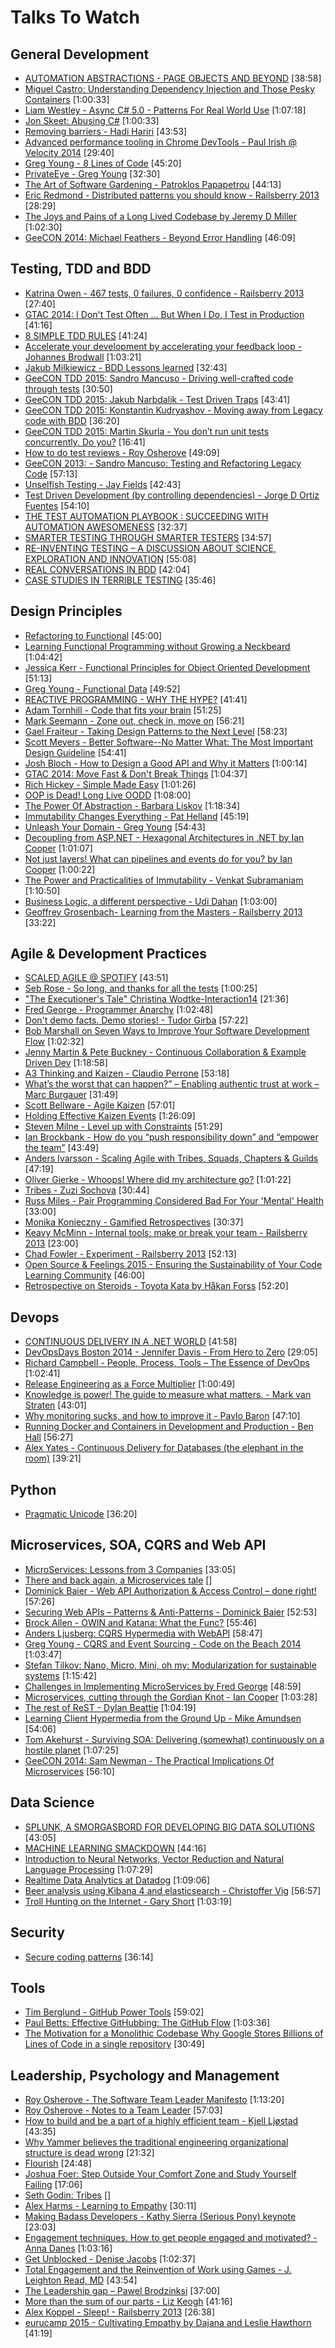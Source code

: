 # Talks To Watch

## General Development

- [AUTOMATION ABSTRACTIONS - PAGE OBJECTS AND BEYOND](https://vimeo.com/111214646)  [38:58]
- [Miguel Castro: Understanding Dependency Injection and Those Pesky Containers](http://vimeo.com/68390510)  [1:00:33]
- [Liam Westley - Async C# 5.0 - Patterns For Real World Use](http://vimeo.com/97337304)  [1:07:18]
- [Jon Skeet: Abusing C#](http://vimeo.com/68320506)  [1:00:33]
- [Removing barriers - Hadi Hariri](https://vimeo.com/131644347)  [43:53]
- [Advanced performance tooling in Chrome DevTools - Paul Irish @ Velocity 2014](https://www.youtube.com/watch?v=0xx_dkv9DEY)  [29:40]
- [Greg Young - 8 Lines of Code](http://www.infoq.com/presentations/8-lines-code-refactoring)  [45:20]
- [PrivateEye - Greg Young](https://vimeo.com/131637366)  [32:30]
- [The Art of Software Gardening - Patroklos Papapetrou](https://vimeo.com/131189624)  [44:13]
- [Eric Redmond - Distributed patterns you should know - Railsberry 2013](https://vimeo.com/68757697)  [28:29]
- [The Joys and Pains of a Long Lived Codebase by Jeremy D Miller](http://www.infoq.com/presentations/Lessons-Learned-Jeremy-Miller)  [1:02:30]
- [GeeCON 2014: Michael Feathers - Beyond Error Handling](https://vimeo.com/99668845)  [46:09]


## Testing, TDD and BDD
- [Katrina Owen - 467 tests, 0 failures, 0 confidence - Railsberry 2013](https://vimeo.com/68730418)  [27:40]
- [GTAC 2014: I Don't Test Often ... But When I Do, I Test in Production](https://www.youtube.com/watch?v=xkP70Zhhix4&list=PLSIUOFhnxEiDFckNDSjKWqOCtd8ksJrh4&index=8)  [41:16]
- [8 SIMPLE TDD RULES](https://vimeo.com/111091466)  [41:24]
- [Accelerate your development by accelerating your feedback loop - Johannes Brodwall](http://vimeo.com/105888938)  [1:03:21]
- [Jakub Milkiewicz - BDD Lessons learned](https://vimeo.com/120568065)  [32:43]
- [GeeCON TDD 2015: Sandro Mancuso - Driving well-crafted code through tests](https://vimeo.com/120567335)  [30:50]
- [GeeCON TDD 2015: Jakub Narbdalik - Test Driven Traps](https://vimeo.com/120572733)  [43:41]
- [GeeCON TDD 2015: Konstantin Kudryashov - Moving away from Legacy code with BDD](https://vimeo.com/120574455)  [36:20]
- [GeeCON TDD 2015: Martin Skurla - You don’t run unit tests concurrently. Do you?](https://vimeo.com/120581019)  [16:41]
- [How to do test reviews - Roy Osherove](https://vimeo.com/19431001)  [49:09]
- [GeeCON 2013: - Sandro Mancuso: Testing and Refactoring Legacy Code](https://vimeo.com/76472757)  [57:13]
- [Unselfish Testing - Jay Fields](https://www.youtube.com/watch?v=f9eu4mMOtN4)  [42:43]
- [Test Driven Development (by controlling dependencies) - Jorge D Ortiz Fuentes](https://www.youtube.com/watch?v=qYpURmZcCKs)  [54:10]
- [THE TEST AUTOMATION PLAYBOOK : SUCCEEDING WITH AUTOMATION AWESOMENESS](https://vimeo.com/144831370) [32:37]
- [SMARTER TESTING THROUGH SMARTER TESTERS](https://vimeo.com/144830621)  [34:57]
- [RE-INVENTING TESTING – A DISCUSSION ABOUT SCIENCE, EXPLORATION AND INNOVATION](https://vimeo.com/144745751)  [55:08]
- [REAL CONVERSATIONS IN BDD](https://vimeo.com/144723689)  [42:04]
- [CASE STUDIES IN TERRIBLE TESTING](https://vimeo.com/144684986)  [35:46]


## Design Principles

- [Refactoring to Functional](https://vimeo.com/111506976)  [45:00]
- [Learning Functional Programming without Growing a Neckbeard](https://www.youtube.com/watch?v=OOvL6QAxRK4)  [1:04:42]
- [Jessica Kerr - Functional Principles for Object Oriented Development](https://www.youtube.com/watch?v=pMGY9ViIGNU)  [51:13]
- [Greg Young - Functional Data](https://vimeo.com/131636650)  [49:52]
- [REACTIVE PROGRAMMING - WHY THE HYPE?](https://vimeo.com/111000200)  [41:41]
- [Adam Tornhill - Code that fits your brain](http://vimeo.com/97471514)  [51:25]
- [Mark Seemann - Zone out, check in, move on](http://vimeo.com/97419151)  [56:21]
- [Gael Fraiteur - Taking Design Patterns to the Next Level](http://vimeo.com/97408213)  [58:23]
- [Scott Meyers - Better Software--No Matter What: The Most Important Design Guideline](http://vimeo.com/97349221)  [54:41]
- [Josh Bloch - How to Design a Good API and Why it Matters](https://www.youtube.com/watch?v=heh4OeB9A-c)  [1:00:14]
- [GTAC 2014: Move Fast & Don't Break Things](https://www.youtube.com/watch?v=j_JviA5nvS0)  [1:04:37]
- [Rich Hickey - Simple Made Easy](http://www.infoq.com/presentations/Simple-Made-Easy)  [1:01:26]
- [OOP is Dead! Long Live OODD](http://vimeo.com/77415896)  [1:08:00]
- [The Power Of Abstraction - Barbara Liskov](http://www.infoq.com/presentations/liskov-power-of-abstraction)  [1:18:34]
- [Immutability Changes Everything - Pat Helland](http://vimeo.com/52831373)  [45:19]
- [Unleash Your Domain - Greg Young](https://vimeo.com/19428577)  [54:43]
- [Decoupling from ASP.NET - Hexagonal Architectures in .NET by Ian Cooper](https://vimeo.com/113621145)  [1:01:07]
- [Not just layers! What can pipelines and events do for you? by Ian Cooper](https://vimeo.com/113584390)  [1:00:22]
- [The Power and Practicalities of Immutability - Venkat Subramaniam](https://vimeo.com/131635253)  [1:10:50]
- [Business Logic, a different perspective - Udi Dahan](https://vimeo.com/131757759)  [1:03:00]
- [Geoffrey Grosenbach- Learning from the Masters - Railsberry 2013](https://vimeo.com/69307235)  [33:22]


## Agile & Development Practices

- [SCALED AGILE @ SPOTIFY](https://vimeo.com/111131934)  [43:51]
- [Seb Rose - So long, and thanks for all the tests](http://vimeo.com/105861375)  [1:00:25]
- ["The Executioner's Tale" Christina Wodtke-Interaction14](https://vimeo.com/86392023)  [21:36]
- [Fred George - Programmer Anarchy](https://vimeo.com/43690647)  [1:02:48]
- [Don't demo facts. Demo stories! - Tudor Girba](https://vimeo.com/131632605)  [57:22]
- [Bob Marshall on Seven Ways to Improve Your Software Development Flow](https://vimeo.com/113216169)  [1:02:32]
- [Jenny Martin & Pete Buckney - Continuous Collaboration & Example Driven Dev](https://vimeo.com/111407675)  [1:18:58]
- [A3 Thinking and Kaizen - Claudio Perrone](https://vimeo.com/43185886)  [53:18]
- [What’s the worst that can happen?” – Enabling authentic trust at work – Marc Burgauer](https://vimeo.com/117576663)  [31:49]
- [Scott Bellware - Agile Kaizen](https://vimeo.com/97501372)  [57:01]
- [Holding Effective Kaizen Events](https://vimeo.com/104680961)  [1:26:09]
- [Steven Milne - Level up with Constraints](https://vimeo.com/76126272)  [51:29]
- [Ian Brockbank - How do you “push responsibility down” and “empower the team”](https://vimeo.com/76096772)  [43:49]
- [Anders Ivarsson - Scaling Agile with Tribes, Squads, Chapters & Guilds](https://vimeo.com/75917536)  [47:19]
- [Oliver Gierke - Whoops! Where did my architecture go?](https://vimeo.com/112516354)  [1:01:22]
- [Tribes - Zuzi Sochova](https://vimeo.com/122667894)  [30:44]
- [Russ Miles - Pair Programming Considered Bad For Your 'Mental' Health](https://vimeo.com/98730548)  [33:00]
- [Monika Konieczny - Gamified Retrospectives](https://vimeo.com/44327009)  [30:37]
- [Keavy McMinn - Internal tools: make or break your team - Railsberry 2013](https://vimeo.com/68762928)  [23:00]
- [Chad Fowler - Experiment - Railsberry 2013](https://vimeo.com/68686636)  [52:13]
- [Open Source & Feelings 2015 - Ensuring the Sustainability of Your Code Learning Community](https://www.youtube.com/watch?v=jYM8AnreZHQ)  [46:00]
- [Retrospective on Steroids - Toyota Kata by Håkan Forss](https://www.youtube.com/watch?v=-InKsQQY9Vk)  [52:20]

## Devops

- [CONTINUOUS DELIVERY IN A .NET WORLD](https://vimeo.com/111289719)  [41:58]
- [DevOpsDays Boston 2014 - Jennifer Davis - From Hero to Zero](https://vimeo.com/104252736)  [29:05]
- [Richard Campbell - People, Process, Tools – The Essence of DevOps](http://vimeo.com/97337256)  [1:02:41]
- [Release Engineering as a Force Multiplier](http://www.youtube.com/watch?v=7j0NDGJVROI)  [1:00:49]
- [Knowledge is power! The guide to measure what matters. - Mark van Straten](https://vimeo.com/131644108)  [43:01]
- [Why monitoring sucks, and how to improve it - Pavlo Baron](https://vimeo.com/131643292)  [47:10]
- [Running Docker and Containers in Development and Production - Ben Hall](https://vimeo.com/131639823)  [56:27]
- [Alex Yates - Continuous Delivery for Databases (the elephant in the room)](https://vimeo.com/129090957)   [39:21]

## Python

- [Pragmatic Unicode](http://nedbatchelder.com/text/unipain.html)  [36:20]

## Microservices, SOA, CQRS and Web API

- [MicroServices: Lessons from 3 Companies](https://vimeo.com/111627195)  [33:05]
- [There and back again, a Microservices tale](https://skillsmatter.com/skillscasts/6254-there-and-back-again-a-microservices-tale)  []
- [Dominick Baier - Web API Authorization & Access Control – done right!](http://vimeo.com/97337305)  [57:26]
- [Securing Web APIs – Patterns & Anti-Patterns - Dominick Baier](https://vimeo.com/131635255)  [52:53]
- [Brock Allen - OWIN and Katana: What the Func?](http://vimeo.com/97329189)  [55:46]
- [Anders Ljusberg: CQRS Hypermedia with WebAPI](http://vimeo.com/68320468)  [58:47]
- [Greg Young - CQRS and Event Sourcing - Code on the Beach 2014](https://www.youtube.com/watch?v=JHGkaShoyNs)  [1:03:47]
- [Stefan Tilkov: Nano, Micro, Mini, oh my: Modularization for sustainable systems](https://www.youtube.com/watch?v=HYiLzji7MuY)  [1:15:42]
- [Challenges in Implementing MicroServices by Fred George](https://www.youtube.com/watch?v=yPf5MfOZPY0)  [48:59]
- [Microservices, cutting through the Gordian Knot - Ian Cooper](https://vimeo.com/132194544)  [1:03:28]
- [The rest of ReST - Dylan Beattie](https://vimeo.com/131641615)  [1:04:19]
- [Learning Client Hypermedia from the Ground Up - Mike Amundsen](https://vimeo.com/131642790)  [54:06]
- [Tom Akehurst - Surviving SOA: Delivering (somewhat) continuously on a hostile planet](https://vimeo.com/119542461)  [1:07:25]
- [GeeCON 2014: Sam Newman - The Practical Implications Of Microservices](https://vimeo.com/99531595)  [56:10]

## Data Science

- [SPLUNK, A SMORGASBORD FOR DEVELOPING BIG DATA SOLUTIONS](https://vimeo.com/111111119)  [43:05]
- [MACHINE LEARNING SMACKDOWN](https://vimeo.com/111040772)  [44:16]
- [Introduction to Neural Networks, Vector Reduction and Natural Language Processing](https://www.youtube.com/watch?v=_ml5XQn-_SQ)  [1:07:29]
- [Realtime Data Analytics at Datadog](https://www.youtube.com/watch?v=49YOOw0WDl8)  [1:09:06]
- [Beer analysis using Kibana 4 and elasticsearch - Christoffer Vig](https://vimeo.com/132192253)  [56:57]
- [Troll Hunting on the Internet - Gary Short](https://vimeo.com/131643296)  [1:03:19]

## Security

- [Secure coding patterns](https://vimeo.com/110897723)  [36:14]

## Tools

- [Tim Berglund - GitHub Power Tools](http://vimeo.com/97473703)  [59:02]
- [Paul Betts: Effective GitHubbing: The GitHub Flow](http://vimeo.com/68378254)  [1:03:36]
- [The Motivation for a Monolithic Codebase Why Google Stores Billions of Lines of Code in  a single repository](https://www.youtube.com/watch?v=W71BTkUbdqE)  [30:49]

## Leadership, Psychology and Management

- [Roy Osherove - The Software Team Leader Manifesto](https://vimeo.com/43612918)  [1:13:20]
- [Roy Osherove - Notes to a Team Leader](https://vimeo.com/95208784)  [57:03]
- [How to build and be a part of a highly efficient team - Kjell Ljøstad](https://vimeo.com/131748093)  [43:35]
- [Why Yammer believes the traditional engineering organizational structure is dead wrong](https://www.youtube.com/watch?v=RsWZNaaic1k)  [21:32]
- [Flourish](https://vimeo.com/channels/thersa/26720639)  [24:48]
- [Joshua Foer: Step Outside Your Comfort Zone and Study Yourself Failing](https://vimeo.com/27067169)  [17:06]
- [Seth Godin: Tribes](https://vimeo.com/2090774)  []
- [Alex Harms - Learning to Empathy](https://www.youtube.com/watch?v=U15nkcSY2GI)  [30:11]
- [Making Badass Developers - Kathy Sierra (Serious Pony) keynote](https://www.youtube.com/watch?v=FKTxC9pl-WM)  [23:03]
- [Engagement techniques. How to get people engaged and motivated? - Anna Danes](https://vimeo.com/131641617)  [1:03:16]
- [Get Unblocked - Denise Jacobs](https://vimeo.com/131640717)  [1:02:37]
- [Total Engagement and the Reinvention of Work using Games - J. Leighton Read, MD](https://vimeo.com/43250464)  [43:54]
- [The Leadership gap – Pawel Brodzinksi](https://vimeo.com/115962902)  [37:00]
- [More than the sum of our parts - Liz Keogh](https://vimeo.com/114215546)  [41:16]
- [Alex Koppel - Sleep! - Railsberry 2013](https://vimeo.com/69311347)  [26:38]
- [eurucamp 2015 - Cultivating Empathy by Dajana and Leslie Hawthorn](https://www.youtube.com/watch?v=q17GKDnSAec)  [41:19]
